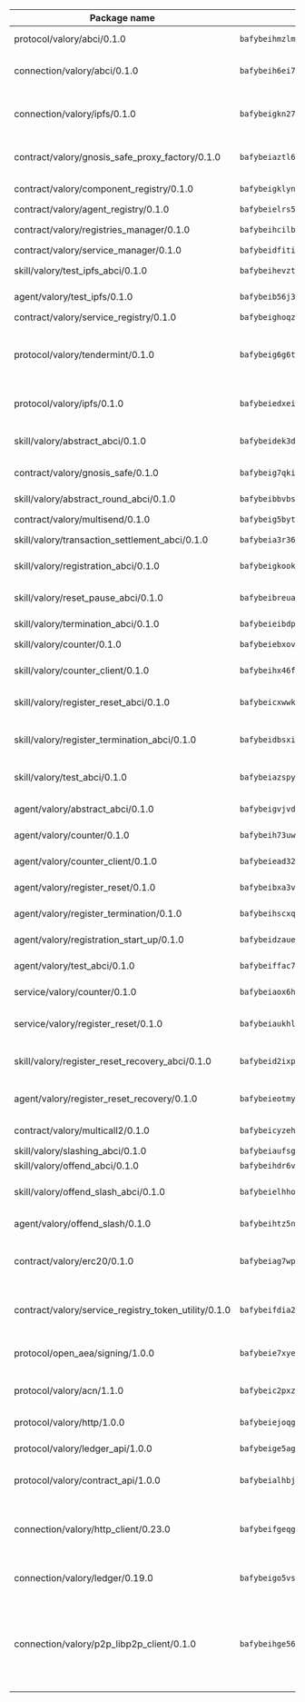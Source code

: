 | Package name                                                  | Package hash                                                  | Description                                                                                                                |
| ------------------------------------------------------------- | ------------------------------------------------------------- | -------------------------------------------------------------------------------------------------------------------------- |
| protocol/valory/abci/0.1.0                                    | `bafybeihmzlmmb4pdo3zkhg6ehuyaa4lhw7bfpclln2o2z7v3o6fcep26iu` | A protocol for ABCI requests and responses.                                                                                |
| connection/valory/abci/0.1.0                                  | `bafybeih6ei7q3vdsj57nb3f6dirccorj7izrxccjzys3seirzoalsj2fwq` | connection to wrap communication with an ABCI server.                                                                      |
| connection/valory/ipfs/0.1.0                                  | `bafybeigkn27u7m5atju6a724clycyfshbgcbwheztil2bky7krfa46ub2a` | A connection responsible for uploading and downloading files from IPFS.                                                    |
| contract/valory/gnosis_safe_proxy_factory/0.1.0               | `bafybeiaztl6rwmq26mkukuat6wginwxsfkrammg7gvysu4w7xahh43v574` | Gnosis Safe proxy factory (GnosisSafeProxyFactory) contract                                                                |
| contract/valory/component_registry/0.1.0                      | `bafybeigklynwl3mfav5yt5zdkrqe6rukv4ygdhpdusk66ojt4jj7tunxcy` | Component registry contract                                                                                                |
| contract/valory/agent_registry/0.1.0                          | `bafybeielrs5qih3r6qhnily6x4h4j4j6kux6eqr546homow4c5ljgfyljq` | Agent registry contract                                                                                                    |
| contract/valory/registries_manager/0.1.0                      | `bafybeihcilb27ekgoplmc43iog2zrus63fufql4rly2umbuj573nu3zpg4` | Registries Manager contract                                                                                                |
| contract/valory/service_manager/0.1.0                         | `bafybeidfititn2fkpgqp5xqx7xrra2b5nc5obtyp6dvvgdy6kdcskqk2dm` | Service Manager contract                                                                                                   |
| skill/valory/test_ipfs_abci/0.1.0                             | `bafybeihevztxlyhuq3dsa7diava5sudyppakk3opd5cnmqizocagkefv5q` | IPFS e2e testing application.                                                                                              |
| agent/valory/test_ipfs/0.1.0                                  | `bafybeib56j3dwcoryihh3q4fhrqngcpt7qartuueyw2nkbrvuyai7vzpoi` | Agent for testing the ABCI connection.                                                                                     |
| contract/valory/service_registry/0.1.0                        | `bafybeighoqzerhsaafgacr5xse4zvrjojr3cojwhd6akfcrsmk7dlxhtty` | Service Registry contract                                                                                                  |
| protocol/valory/tendermint/0.1.0                              | `bafybeig6g6twajlwssfbfp5rlnu5mwzuu5kgak5cs4fich7rlkx6whesnu` | A protocol for communication between two AEAs to share tendermint configuration details.                                   |
| protocol/valory/ipfs/0.1.0                                    | `bafybeiedxeismnx3k5ty4mvvhlqideixlhqmi5mtcki4lxqfa7uqh7p33u` | A protocol specification for IPFS requests and responses.                                                                  |
| skill/valory/abstract_abci/0.1.0                              | `bafybeidek3doh6cs3qw3hzgnqw65st2g5vhx5bgkdztyrer45wewttagui` | The abci skill provides a template of an ABCI application.                                                                 |
| contract/valory/gnosis_safe/0.1.0                             | `bafybeig7qki2rz5y37ocjok6wa2y3slt34byrloiuj4hognmdkomlpvs4i` | Gnosis Safe (GnosisSafeL2) contract                                                                                        |
| skill/valory/abstract_round_abci/0.1.0                        | `bafybeibbvbsrzavof2o4yaelujjn563pylgatbdxlsfgfxeh3gzdp7v6pi` | abstract round-based ABCI application                                                                                      |
| contract/valory/multisend/0.1.0                               | `bafybeig5byt5urg2d2bsecufxe5ql7f4mezg3mekfleeh32nmuusx66p4y` | MultiSend contract                                                                                                         |
| skill/valory/transaction_settlement_abci/0.1.0                | `bafybeia3r36xzkc5ebst3gojlucliacmjtwl5swkpx2s5is3tvfiqac4oy` | ABCI application for transaction settlement.                                                                               |
| skill/valory/registration_abci/0.1.0                          | `bafybeigkookveg7rqokxeuzdjqr6cchhaqapud7hwe2qf7ej6eajq4gqcm` | ABCI application for common apps.                                                                                          |
| skill/valory/reset_pause_abci/0.1.0                           | `bafybeibreua5vkuhgmn2pl2vjselnawpyjygodul6ctjpeuxaqh46vesae` | ABCI application for resetting and pausing app executions.                                                                 |
| skill/valory/termination_abci/0.1.0                           | `bafybeieibdpg3i6dam32zap5qjjq4adqo4y2k4ck6yice3stzgtac3vhuy` | Termination skill.                                                                                                         |
| skill/valory/counter/0.1.0                                    | `bafybeiebxovit5k2fsr4r3fisqov53ek34xwanxly34eeo3ublxt2tyche` | The ABCI Counter application example.                                                                                      |
| skill/valory/counter_client/0.1.0                             | `bafybeihx46fr7vgqjxmymfah3hfmynzpzwe5fthi7mbc2cnev2gqgtngzy` | A client for the ABCI counter application.                                                                                 |
| skill/valory/register_reset_abci/0.1.0                        | `bafybeicxwwkxws6dozv7v2wzml5rduxtjjx523qyuzc6cct5v57mxaxbpa` | ABCI application for dummy skill that registers and resets                                                                 |
| skill/valory/register_termination_abci/0.1.0                  | `bafybeidbsximnt3fzqzx5xpyqlb53kvglyeqho3hilxhr7pexmborgfhoi` | ABCI application for dummy skill that registers and resets                                                                 |
| skill/valory/test_abci/0.1.0                                  | `bafybeiazspyrovugtiltnrvseslryowvraflgquxpn4hmjybmz5p4t353m` | ABCI application for testing the ABCI connection.                                                                          |
| agent/valory/abstract_abci/0.1.0                              | `bafybeigvjvdee4hufkmqdhjvv2a6awqrlheqz2n2h5wvzkhyyh64zdfnte` | The abstract ABCI AEA - for testing purposes only.                                                                         |
| agent/valory/counter/0.1.0                                    | `bafybeih73uwu4eboom3vbeyvm2iouw3gtyveq43n5vxfuqmz5aonoygsja` | The ABCI Counter example as an AEA                                                                                         |
| agent/valory/counter_client/0.1.0                             | `bafybeiead32n7qcy5rpyg4bvxaicpyuscdfvpe5hbzxygztuqgxms2vkha` | The ABCI Counter example as an AEA                                                                                         |
| agent/valory/register_reset/0.1.0                             | `bafybeibxa3vk6dsfauvfoz4lkm32mu3n5gmyxqtyq2v7a5sjze4cww4ply` | Register reset to replicate Tendermint issue.                                                                              |
| agent/valory/register_termination/0.1.0                       | `bafybeihscxqa6vkmgntynhvuurw4ulrvt5dsib4p7q2q2pmu6vbckkxh6a` | Register terminate to test the termination feature.                                                                        |
| agent/valory/registration_start_up/0.1.0                      | `bafybeidzaueatjockefmtfuks6kd4rh4xjnu7d77au3u2cs2ww6wiiuy64` | Registration start-up ABCI example.                                                                                        |
| agent/valory/test_abci/0.1.0                                  | `bafybeiffac7ieozbzew3ico4vjnigfnpeeko6otkvl6u3bv7fdwhfzp524` | Agent for testing the ABCI connection.                                                                                     |
| service/valory/counter/0.1.0                                  | `bafybeiaox6htpiaa3dzjlia4uhho4rxzzphxwslrat7i33b6e65skv63fi` | A set of agents incrementing a counter                                                                                     |
| service/valory/register_reset/0.1.0                           | `bafybeiaukhlehqinycnm76hhk7pvlljodntizrd5ipvftwar552bd3swr4` | Test and debug tendermint reset mechanism.                                                                                 |
| skill/valory/register_reset_recovery_abci/0.1.0               | `bafybeid2ixpcbifbh6tqs2ye7gc2hl356bs7v37gy4woo74bp6waa4whxa` | ABCI application for dummy skill that registers and resets                                                                 |
| agent/valory/register_reset_recovery/0.1.0                    | `bafybeieotmylvma66znlrcktcir6bq6vicn2hh5yub3mqo4dy4gax3k7my` | Agent to showcase hard reset as a recovery mechanism.                                                                      |
| contract/valory/multicall2/0.1.0                              | `bafybeicyzeh2lu7vign3d234gfaszblmbubxtplp62l2qjsaevaypcmhhe` | The MakerDAO multicall2 contract.                                                                                          |
| skill/valory/slashing_abci/0.1.0                              | `bafybeiaufsga6q5zql4nrdunetbgq6ff6gufplzywmemmhtu2t2h7tsmiu` | Slashing skill.                                                                                                            |
| skill/valory/offend_abci/0.1.0                                | `bafybeihdr6vcvdxpzfaz7x5dkxtkxh6dy6yvxknsyz7h4bqmrwptergwne` | Offend ABCI application.                                                                                                   |
| skill/valory/offend_slash_abci/0.1.0                          | `bafybeielhhohxqmim2cpzwwhrrli5k2ikbjscjjszg3fjbof5qiphzadf4` | ABCI application used in order to test the slashing abci                                                                   |
| agent/valory/offend_slash/0.1.0                               | `bafybeihtz5nlkpckkbj6gim6hhzrqgg4g35jnsyzg4bh3ejyxzc7nsn3x4` | Offend and slash to test the slashing feature.                                                                             |
| contract/valory/erc20/0.1.0                                   | `bafybeiag7wpfri44bwrx26374mnxyglmwxod6gu37foqkvloqr7oeldlgu` | The scaffold contract scaffolds a contract to be implemented by the developer.                                             |
| contract/valory/service_registry_token_utility/0.1.0          | `bafybeifdia2y5546tvk6xzxeaqzf2n5n7dutj2hdzbgenxohaqhjtnjqm4` | The scaffold contract scaffolds a contract to be implemented by the developer.                                             |
| protocol/open_aea/signing/1.0.0                               | `bafybeie7xyems76v5b4wc2lmaidcujizpxfzjnnwdeokmhje53g7ym25ii` | A protocol for communication between skills and decision maker.                                                            |
| protocol/valory/acn/1.1.0                                     | `bafybeic2pxzfc3voxl2ejhcqyf2ehm4wm5gxvgx7bliloiqi2uppmq6weu` | The protocol used for envelope delivery on the ACN.                                                                        |
| protocol/valory/http/1.0.0                                    | `bafybeiejoqgv7finfxo3rcvvovrlj5ccrbgxodjq43uo26ylpowsa3llfe` | A protocol for HTTP requests and responses.                                                                                |
| protocol/valory/ledger_api/1.0.0                              | `bafybeige5agrztgzfevyglf7mb4o7pzfttmq4f6zi765y4g2zvftbyowru` | A protocol for ledger APIs requests and responses.                                                                         |
| protocol/valory/contract_api/1.0.0                            | `bafybeialhbjvwiwcnqq3ysxcyemobcbie7xza66gaofcvla5njezkvhcka` | A protocol for contract APIs requests and responses.                                                                       |
| connection/valory/http_client/0.23.0                          | `bafybeifgeqgryx6b3s6eseyzyezygmeitcpt3tkor2eiycozoi6clgdrny` | The HTTP_client connection that wraps a web-based client connecting to a RESTful API specification.                        |
| connection/valory/ledger/0.19.0                               | `bafybeigo5vst3zlltkouenwxuzn6c47yr2fbbml6dl2o32rfnsezmalgnu` | A connection to interact with any ledger API and contract API.                                                             |
| connection/valory/p2p_libp2p_client/0.1.0                     | `bafybeihge56dn3xep2dzomu7rtvbgo4uc2qqh7ljl3fubqdi2lq44gs5lq` | The libp2p client connection implements a tcp connection to a running libp2p node as a traffic delegate to send/receive envelopes to/from agents in the DHT. |
